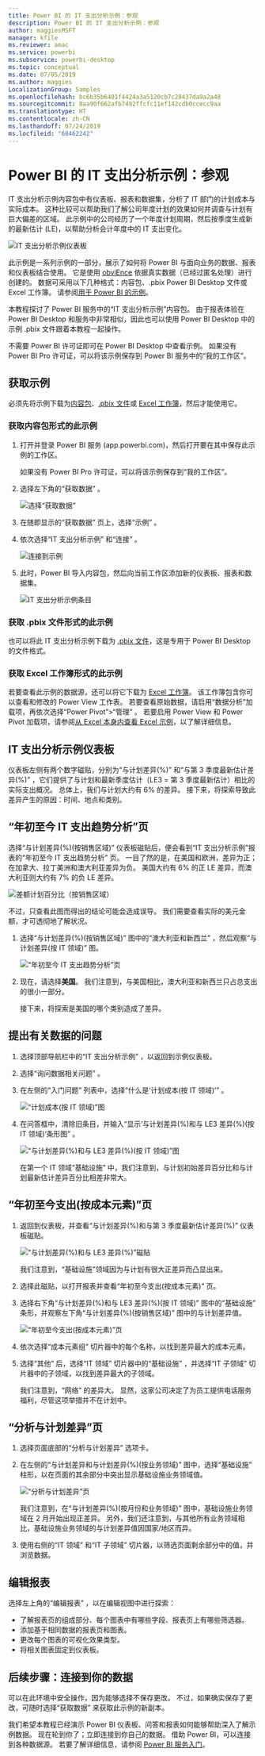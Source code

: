 ```yaml
---
title: Power BI 的 IT 支出分析示例：参观
description: Power BI 的 IT 支出分析示例：参观
author: maggiesMSFT
manager: kfile
ms.reviewer: amac
ms.service: powerbi
ms.subservice: powerbi-desktop
ms.topic: conceptual
ms.date: 07/05/2019
ms.author: maggies
LocalizationGroup: Samples
ms.openlocfilehash: bc6b35b6401f4424a3a5120cb7c28437da9a2a48
ms.sourcegitcommit: 8aa90f662afb7492ffcfc11ef142cdb0ccecc9aa
ms.translationtype: HT
ms.contentlocale: zh-CN
ms.lasthandoff: 07/24/2019
ms.locfileid: "68462242"
---
```

# <a name="it-spend-analysis-sample-for-power-bi-take-a-tour"></a>Power BI 的 IT 支出分析示例：参观

IT 支出分析示例内容包中有仪表板、报表和数据集，分析了 IT 部门的计划成本与实际成本。 这种比较可以帮助我们了解公司年度计划的效果如何并调查与计划有巨大偏差的区域。 此示例中的公司经历了一个年度计划周期，然后按季度生成新的最新估计 (LE)，以帮助分析会计年度中的 IT 支出变化。

![IT 支出分析示例仪表板](media/sample-it-spend/it1.png)

此示例是一系列示例的一部分，展示了如何将 Power BI 与面向业务的数据、报表和仪表板结合使用。 它是使用 [obviEnce](http://www.obvience.com/) 依据真实数据（已经过匿名处理）进行创建的。 数据可采用以下几种格式：内容包、.pbix Power BI Desktop 文件或 Excel 工作簿。 请参阅[用于 Power BI 的示例](sample-datasets.md)。 

本教程探讨了 Power BI 服务中的“IT 支出分析示例”内容包。 由于报表体验在 Power BI Desktop 和服务中非常相似，因此也可以使用 Power BI Desktop 中的示例 .pbix 文件跟着本教程一起操作。 

不需要 Power BI 许可证即可在 Power BI Desktop 中查看示例。 如果没有 Power BI Pro 许可证，可以将该示例保存到 Power BI 服务中的“我的工作区”。 

## <a name="get-the-sample"></a>获取示例

 必须先将示例下载为[内容包](#get-the-content-pack-for-this-sample)、[.pbix 文件](#get-the-pbix-file-for-this-sample)或 [Excel 工作簿](#get-the-excel-workbook-for-this-sample)，然后才能使用它。

### <a name="get-the-content-pack-for-this-sample"></a>获取内容包形式的此示例

1. 打开并登录 Power BI 服务 (app.powerbi.com)，然后打开要在其中保存此示例的工作区。

   如果没有 Power BI Pro 许可证，可以将该示例保存到“我的工作区”。

2. 选择左下角的“获取数据”  。
   
   ![选择“获取数据”](media/sample-datasets/power-bi-get-data.png)
3. 在随即显示的“获取数据”  页上，选择“示例”  。
   
4. 依次选择“IT 支出分析示例”  和“连接”  。  
  
   ![连接到示例](media/sample-it-spend/it-connect.png)
   
5. 此时，Power BI 导入内容包，然后向当前工作区添加新的仪表板、报表和数据集。
   
   ![IT 支出分析示例条目](media/sample-it-spend/it-spend-analysis-sample-entry.png)
  
### <a name="get-the-pbix-file-for-this-sample"></a>获取 .pbix 文件形式的此示例

也可以将此 IT 支出分析示例下载为 [.pbix 文件](http://download.microsoft.com/download/E/9/8/E98CEB6D-CEBB-41CF-BA2B-1A1D61B27D87/IT%20Spend%20Analysis%20Sample%20PBIX.pbix)，这是专用于 Power BI Desktop 的文件格式。

### <a name="get-the-excel-workbook-for-this-sample"></a>获取 Excel 工作簿形式的此示例

若要查看此示例的数据源，还可以将它下载为 [Excel 工作簿](http://go.microsoft.com/fwlink/?LinkId=529783)。 该工作簿包含你可以查看和修改的 Power View 工作表。 若要查看原始数据，请启用“数据分析”加载项，再依次选择“Power Pivot”>“管理”  。 若要启用 Power View 和 Power Pivot 加载项，请参阅[从 Excel 本身内查看 Excel 示例](sample-datasets.md#optional-take-a-look-at-the-excel-samples-from-inside-excel-itself)，以了解详细信息。

## <a name="it-spend-analysis-sample-dashboard"></a>IT 支出分析示例仪表板
仪表板左侧有两个数字磁贴，分别为“与计划差异(%)”  和“与第 3 季度最新估计差异(%)”  ，它们提供了与计划和最新季度估计（LE3 = 第 3 季度最新估计）相比的实际支出概况。 总体上，我们与计划大约有 6% 的差异。 接下来，将探索导致此差异产生的原因：时间、地点和类别。

## <a name="ytd-it-spend-trend-analysis-page"></a>“年初至今 IT 支出趋势分析”页
选择“与计划差异(%)(按销售区域)”  仪表板磁贴后，便会看到“IT 支出分析示例”报表的“年初至今 IT 支出趋势分析”  页。 一目了然的是，在美国和欧洲，差异为正；在加拿大、拉丁美洲和澳大利亚差异为负。 美国大约有 6% 的正 LE 差异，而澳大利亚则大约有 7% 的负 LE 差异。

![差额计划百分比（按销售区域）](media/sample-it-spend/it2.png)

不过，只查看此图而得出的结论可能会造成误导。 我们需要查看实际的美元金额，才可透彻地了解状况。

1. 选择“与计划差异(%)(按销售区域)”  图中的“澳大利亚和新西兰”  ，然后观察“与计划差异(按 IT 领域)”  图。

   ![“年初至今 IT 支出趋势分析”页](media/sample-it-spend/it3.png)
2. 现在，请选择**美国**。 我们注意到，与美国相比，澳大利亚和新西兰只占总支出的很小一部分。

    接下来，将探索是美国的哪个类别造成了差异。

## <a name="ask-questions-of-the-data"></a>提出有关数据的问题
1. 选择顶部导航栏中的“IT 支出分析示例”  ，以返回到示例仪表板。
2. 选择“询问数据相关问题”  。
3. 在左侧的“入门问题”  列表中，选择“什么是‘计划成本(按 IT 领域)’”  。

   ![“计划成本(按 IT 领域)”图](media/sample-it-spend/it-area-chart.png)

4. 在问答框中，清除旧条目，并输入“显示‘与计划差异(%)和与 LE3 差异(%)(按 IT 领域)’条形图”  。

   ![“与计划差异(%)和与 LE3 差异(%)(按 IT 领域)”图](media/sample-it-spend/it4.png)

   在第一个 IT 领域“基础设施”  中，我们注意到，与计划初始差异百分比和与计划最新估计差异百分比相差非常大。

## <a name="ytd-spend-by-cost-elements-page"></a>“年初至今支出(按成本元素)”页

1. 返回到仪表板，并查看“与计划差异(%)和与第 3 季度最新估计差异(%)”  仪表板磁贴。

   ![“与计划差异(%)和与 LE3 差异(%)”磁贴](media/sample-it-spend/it5.png)

   我们注意到，“基础设施”领域因为与计划有很大正差异而凸显出来。

1. 选择此磁贴，以打开报表并查看“年初至今支出(按成本元素)”  页。
2. 选择右下角“与计划差异(%)和与 LE3 差异(%)(按 IT 领域)”  图中的“基础设施”  条形，并观察左下角“与计划差异(%)(按销售区域)”  图中的与计划差异值。

    ![“年初至今支出(按成本元素)”页](media/sample-it-spend/it6.png)
3. 依次选择“成本元素组”  切片器中的每个名称，以找到差异最大的成本元素。
4. 选择“其他”  后，选择“IT 领域”  切片器中的“基础设施”  ，并选择“IT 子领域”  切片器中的子领域，以找到差异最大的子领域。  

   我们注意到，“网络”  的差异大。 显然，这家公司决定了为员工提供电话服务福利，尽管这项举措并不在计划中。

## <a name="plan-variance-analysis-page"></a>“分析与计划差异”页

1. 选择页面底部的“分析与计划差异”  选项卡。

2. 在左侧的“与计划差异和与计划差异(%)(按业务领域)”  图中，选择“基础设施”  柱形，以在页面的其余部分中突出显示基础设施业务领域值。

    ![“分析与计划差异”页](media/sample-it-spend/it7.png)

   我们注意到，在“与计划差异(%)(按月份和业务领域)”  图中，基础设施业务领域在 2 月开始出现正差异。 另外，我们还注意到，与其他所有业务领域相比，基础设施业务领域的与计划差异值因国家/地区而异。 

3. 使用右侧的“IT 领域”  和“IT 子领域”  切片器，以筛选页面剩余部分中的值，并浏览数据。 

## <a name="edit-the-report"></a>编辑报表
选择左上角的“编辑报表”  ，以在编辑视图中进行探索：

* 了解报表页的组成部分、每个图表中有哪些字段、报表页上有哪些筛选器。
* 添加基于相同数据的报表页和图表。
* 更改每个图表的可视化效果类型。
* 将相关图表固定到仪表板。

## <a name="next-steps-connect-to-your-data"></a>后续步骤：连接到你的数据
可以在此环境中安全操作，因为能够选择不保存更改。 不过，如果确实保存了更改，可随时选择“获取数据”  来获取此示例的新副本。

我们希望本教程已经演示 Power BI 仪表板、问答和报表如何能够帮助深入了解示例数据。 现在轮到你了；立即连接到你自己的数据。 借助 Power BI，可以连接到各种数据源。 若要了解详细信息，请参阅 [Power BI 服务入门](service-get-started.md)。
